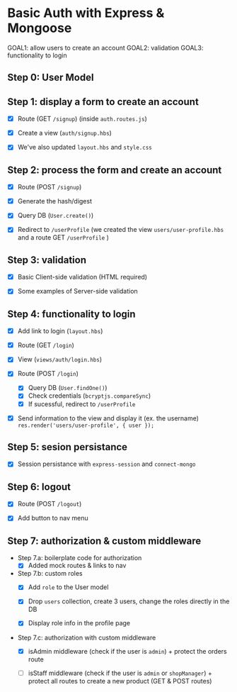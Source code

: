

# Basic Auth with Express & Mongoose


GOAL1: allow users to create an account
GOAL2: validation
GOAL3: functionality to login


## Step 0: User Model


## Step 1: display a form to create an account

- [x] Route (GET `/signup`) (inside `auth.routes.js`)
- [x] Create a view (`auth/signup.hbs`)
- [x] We've also updated `layout.hbs` and `style.css`


## Step 2: process the form and create an account

- [x] Route (POST `/signup`)
- [x] Generate the hash/digest
- [x] Query DB (`User.create()`)
- [x] Redirect to `/userProfile` (we created the view `users/user-profile.hbs` and a route GET `/userProfile` )


## Step 3: validation
- [x] Basic Client-side validation (HTML required)
- [x] Some examples of Server-side validation


## Step 4: functionality to login

- [x] Add link to login (`layout.hbs`)

- [x] Route (GET `/login`)
- [x] View (`views/auth/login.hbs`)


- [x] Route (POST `/login`)
  - [x] Query DB (`User.findOne()`)
  - [x] Check credentials (`bcryptjs.compareSync`)
  - [x] If sucessful, redirect to `/userProfile`

- [x] Send information to the view and display it (ex. the username)
  `res.render('users/user-profile', { user });`


## Step 5: sesion persistance

- [x] Session persistance with `express-session` and `connect-mongo`


## Step 6: logout
- [x] Route (POST `/logout`)
- [x] Add button to nav menu


## Step 7: authorization & custom middleware


- Step 7.a: boilerplate code for authorization
  - [x] Added mock routes & links to nav

- Step 7.b: custom roles
  - [x] Add `role` to the User model
  - [x] Drop `users` collection, create 3 users, change the roles directly in the DB
  - [x] Display role info in the profile page


- Step 7.c: authorization with custom middleware
  - [x] isAdmin middleware (check if the user is `admin`) + protect the orders route
  - [ ] isStaff middleware (check if the user is `admin` or `shopManager`) + protect all routes to create a new product (GET & POST routes)

